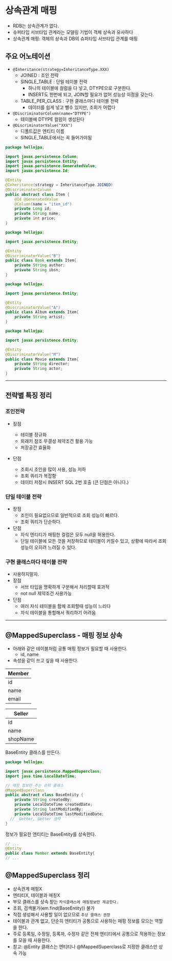 # 상속관계 매핑
- RDB는 상속관계가 없다.
- 슈퍼타입 서브타입 관계라는 모델링 기법이 객체 상속과 유사하다
- 상속관계 매핑: 객체의 상속과 DB의 슈퍼타입 서브타입 관계를 매핑

## 주요 어노테이션
- `@Inheritance(strategy=InheritanceType.XXX)`
  - JOINED : 조인 전략
  - SINGLE_TABLE : 단일 테이블 전략
    - 하나의 테이블에 컬럼을 다 넣고, DTYPE으로 구분한다.
    - INSERT도 한번에 되고, JOIN할 필요가 없어 성능상 이점을 갖는다.
  - TABLE_PER_CLASS : 구현 클래스마다 테이블 전략
    - 데이터를 쉽게 넣고 뺄수 있지만, 조회가 어렵다
- `@DiscriminatorColumn(name="DTYPE")`
  - 테이블에 DTYPE 컬럼이 생성된다
- `@DiscriminatorValue("XXX")`
  - 디폴트값은 엔티티 이름
  - SINGLE_TABLE에서는 꼭 들어가야됨

```java
package hellojpa;

import javax.persistence.Column;
import javax.persistence.Entity;
import javax.persistence.GeneratedValue;
import javax.persistence.Id;

@Entity
@Inheritance(strategy = InheritanceType.JOINED)
@DiscriminatorColumn
public abstract class Item {
    @Id @GeneratedValue
    @Column(name = "item_id")
    private Long id;
    private String name;
    private int price;
}
```

```java
package hellojpa;

import javax.persistence.Entity;

@Entity
@DiscriminatorValue("B")
public class Book extends Item{
    private String author;
    private String ibsn;
}
```

```java
package hellojpa;

import javax.persistence.Entity;

@Entity
@DiscriminatorValue("A")
public class Album extends Item{
    private String artist;
}
```

```java
package hellojpa;

import javax.persistence.Entity;

@Entity
@DiscriminatorValue("M")
public class Movie extends Item{
    private String director;
    private String actor;
}
```

---

## 전략별 특징 정리
### 조인전략
- 장점
  - 테이블 정규화
  - 외래키 참조 무결성 제약조건 활용 가능
  - 저장공간 효율화

- 단점
  - 조회시 조인을 많이 사용, 성능 저하
  - 조회 쿼리가 복잡함
  - 데이터 저장시 INSERT SQL 2번 호출 (큰 단점은 아니다.)

### 단일 테이블 전략
- 장점
  - 조인이 필요없으므로 일반적으로 조회 성능이 빠르다.
  - 조회 쿼리가 단순하다.
- 단점
  - 자식 엔티티가 매핑한 컬럼은 모두 null을 허용한다.
  - 단일 테이블에 모든 것을 저장하므로 테이블이 커질수 있고, 상황에 따라서 조회 성능이 오히려 느려질 수 있다.

### 구현 클래스마다 테이블 전략
- 사용하지말자.
- 장점
  - 서브 타입을 명확하게 구분해서 처리할때 효과적
  - not null 제약조건 사용가능
- 단점
  - 여러 자식 테이블을 함께 조회할때 성능이 느리다
  - 자식 테이블을 통합해서 쿼리하기 어려움

---

## @MappedSuperclass - 매핑 정보 상속
- 아래와 같은 테이블처럼 공통 매핑 정보가 필요할 때 사용한다.
  - id, name
- 속성을 같이 쓰고 싶을 때 사용한다.

|Member|  
|------|
|id|      
|name|
|email|

|Seller|  
|------|
|id|      
|name|
|shopName|

BaseEntity 클래스를 만든다.
```java
package hellojpa;

import javax.persistence.MappedSuperclass;
import java.time.LocalDateTime;

// 매핑 정보만 주는 슈퍼 클래스
@MappedSuperclass
public abstract class BaseEntity {
    private String createdBy;
    private LocalDateTime createdDate;
    private String lastModifiedBy;
    private LocalDateTime lastModifiedDate;
  //  Getter, Setter 생략
}
```
정보가 필요한 엔티티는 BaseEntity를 상속한다.
```java
// ...
@Entity
public class Member extends BaseEntity{
// ...
```

## @MappedSuperclass 정리
- 상속관계 매핑X
- 엔티티X, 테이블과 매칭X
- 부모 클래스를 상속 받는 `자식클래스에 매핑정보만 제공한다.`
- 조회, 검색불가(em.find(BaseEntity)) 불가
- 직접 생성해서 사용할 일이 없으므로 `추상 클래스 권장`
- 테이블과 관계 없고, 단순히 엔티티가 공통으로 사용하는 매핑 정보를 모으는 역할을 한다.
- 주로 등록일, 수정일, 등록자, 수정자 같은 전체 엔티티에서 공통으로 적용하는 정보를 모을 때 사용한다.
- 참고: @Entity 클래스는 엔티티나 @MappedSuperclass로 지정한 클래스만 상속 가능